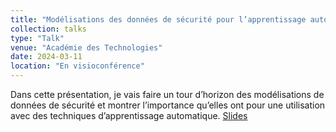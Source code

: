 ```yaml
---
title: "Modélisations des données de sécurité pour l’apprentissage automatique"
collection: talks
type: "Talk"
venue: "Académie des Technologies"
date: 2024-03-11
location: "En visioconférence"
---
```


Dans cette présentation, je vais faire un tour d’horizon des modélisations de données de sécurité et montrer l’importance qu’elles ont pour une utilisation avec des techniques d’apprentissage automatique. [Slides](https://pfgimenez.fr/files/academie-techno.pdf)
